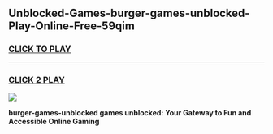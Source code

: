 
## Unblocked-Games-burger-games-unblocked-Play-Online-Free-59qim
<h3>
<a href="https://premium76.site?title=burger-games-unblocked&ref=26A">CLICK TO PLAY</a></h3>
<hr>

<h3>
<a href="https://premium76.site?title=burger-games-unblocked&ref=26A">CLICK 2 PLAY</a>
  
</h3>

<a href="https://premium76.site?title=burger-games-unblocked&ref=26A"><img src="https://clearcache.store/games.png"></a>


**burger-games-unblocked games unblocked: Your Gateway to Fun and Accessible Online Gaming**
